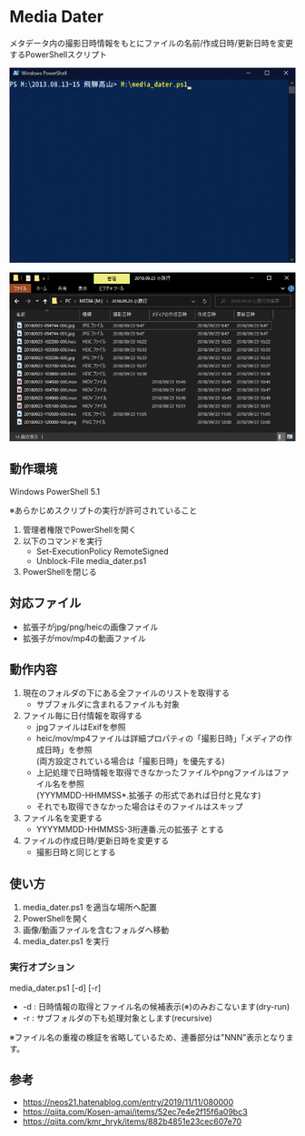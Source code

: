 # Media Dater

メタデータ内の撮影日時情報をもとにファイルの名前/作成日時/更新日時を変更するPowerShellスクリプト

![screen1](img/screen1.gif)

![screen2](img/screen2.png)

## 動作環境

Windows PowerShell 5.1

※あらかじめスクリプトの実行が許可されていること

1. 管理者権限でPowerShellを開く
2. 以下のコマンドを実行
    - Set-ExecutionPolicy RemoteSigned
    - Unblock-File media_dater.ps1
3. PowerShellを閉じる

## 対応ファイル

- 拡張子がjpg/png/heicの画像ファイル
- 拡張子がmov/mp4の動画ファイル

## 動作内容

1. 現在のフォルダの下にある全ファイルのリストを取得する
   - サブフォルダに含まれるファイルも対象
2. ファイル毎に日付情報を取得する
   - jpgファイルはExifを参照
   - heic/mov/mp4ファイルは詳細プロパティの「撮影日時」「メディアの作成日時」を参照  
       (両方設定されている場合は「撮影日時」を優先する)
   - 上記処理で日時情報を取得できなかったファイルやpngファイルはファイル名を参照  
     (YYYMMDD-HHMMSS\*.拡張子 の形式であれば日付と見なす)
   - それでも取得できなかった場合はそのファイルはスキップ
3. ファイル名を変更する
   - YYYYMMDD-HHMMSS-3桁連番.元の拡張子 とする
4. ファイルの作成日時/更新日時を変更する
   - 撮影日時と同じとする

## 使い方

1. media_dater.ps1 を適当な場所へ配置
2. PowerShellを開く
3. 画像/動画ファイルを含むフォルダへ移動
4. media_dater.ps1 を実行

### 実行オプション

media_dater.ps1 [-d] [-r]
- -d : 日時情報の取得とファイル名の候補表示(※)のみおこないます(dry-run)
- -r : サブフォルダの下も処理対象とします(recursive)

※ファイル名の重複の検証を省略しているため、連番部分は"NNN"表示となります。

## 参考

- https://neos21.hatenablog.com/entry/2019/11/11/080000
- https://qiita.com/Kosen-amai/items/52ec7e4e2f15f6a09bc3
- https://qiita.com/kmr_hryk/items/882b4851e23cec607e70

